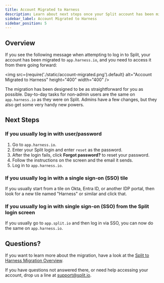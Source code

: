 ```yaml
---
title: Account Migrated to Harness
description: Learn about next steps once your Split account has been migrated to Harness.
sidebar_label: Account Migrated to Harness
sidebar_position: 5
---
```


## Overview

If you see the following message when attempting to log in to Split, your account has been migrated to `app.harness.io`, and you need to access it from there going forward:

<img src={require('./static/account-migrated.png').default} alt="Account Migrated to Harness" height="400" width="400" />

The migration has been designed to be as straightforward for you as possible. Day-to-day tasks for non-admin users are the same on `app.harness.io` as they were on Split. Admins have a few changes, but they also get some very handy new powers.

## Next Steps

### If you usually log in with user/password

1. Go to `app.harness.io`.
1. Enter your Split login and enter `reset` as the password.
1. After the login fails, click **Forgot password?** to reset your password.
1. Follow the instructions on the screen and the email it sends.
1. Log in to `app.harness.io`.

### If you usually log in with a single sign-on (SSO) tile

If you usually start from a tile on Okta, Entra ID, or another IDP portal, then look for a new tile named "Harness" or similar and click that.

### If you usually log in with single sign-on (SSO) from the Split login screen

If you usually go to `app.split.io` and then log in via SSO, you can now do the same on `app.harness.io`.

## Questions?

If you want to learn more about the migration, have a look at the [Split to Harness Migration Overview](/docs/feature-management-experimentation/split-to-harness).

If you have questions not answered there, or need help accessing your account, drop us a line at support@split.io.